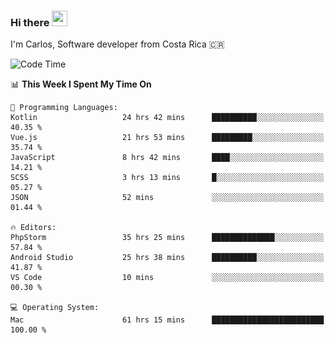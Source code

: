 ### Hi there <img src="https://media.giphy.com/media/hvRJCLFzcasrR4ia7z/giphy.gif" width="25px" height="25px">

I'm Carlos, Software developer from Costa Rica 🇨🇷

[//]: # (<a href="https://app.daily.dev/carum98"><img src="https://github.com/carum98/carum98/blob/main/devcard.svg" width="400" alt="Carlos Umaña Acevedo's Dev Card"/></a>)


<!--START_SECTION:waka-->
![Code Time](http://img.shields.io/badge/Code%20Time-11%2C119%20hrs%2021%20mins-blue)

📊 **This Week I Spent My Time On** 

```text
💬 Programming Languages: 
Kotlin                   24 hrs 42 mins      ██████████░░░░░░░░░░░░░░░   40.35 % 
Vue.js                   21 hrs 53 mins      █████████░░░░░░░░░░░░░░░░   35.74 % 
JavaScript               8 hrs 42 mins       ████░░░░░░░░░░░░░░░░░░░░░   14.21 % 
SCSS                     3 hrs 13 mins       █░░░░░░░░░░░░░░░░░░░░░░░░   05.27 % 
JSON                     52 mins             ░░░░░░░░░░░░░░░░░░░░░░░░░   01.44 % 

🔥 Editors: 
PhpStorm                 35 hrs 25 mins      ██████████████░░░░░░░░░░░   57.84 % 
Android Studio           25 hrs 38 mins      ██████████░░░░░░░░░░░░░░░   41.87 % 
VS Code                  10 mins             ░░░░░░░░░░░░░░░░░░░░░░░░░   00.30 % 

💻 Operating System: 
Mac                      61 hrs 15 mins      █████████████████████████   100.00 % 
```


<!--END_SECTION:waka-->

